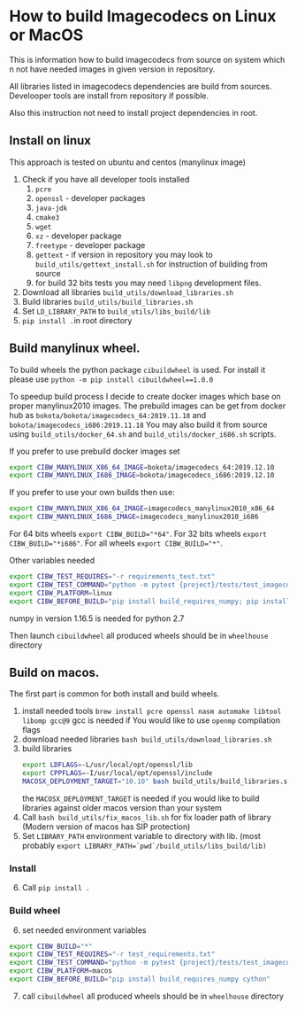 # How to build Imagecodecs on Linux or MacOS
This is information how to build imagecodecs from source on system which n
not have needed images in given version in repository. 

All libraries listed in imagecodecs dependencies are build from sources. 
Develooper tools are install from repository if possible. 

Also this instruction not need to install project dependencies in root.  

## Install on linux
This approach is tested on ubuntu and centos (manylinux image)

1. Check if you have all developer tools installed
    1. `pcre` 
    2. `openssl` - developer packages
    3. `java-jdk`
    4. `cmake3`
    5. `wget`
    6. `xz` - developer package
    7. `freetype` - developer package
    8. `gettext` - if version in repository you may look 
        to `build_utils/gettext_install.sh` for instruction of building from source
    9. for build 32 bits tests you may need `libpng` development files.
2. Download all libraries `build_utils/download_libraries.sh`
3. Build libraries `build_utils/build_libraries.sh`
4. Set `LD_LIBRARY_PATH` to `build_utils/libs_build/lib` 
5. `pip install .`in root directory

## Build manylinux wheel.
To build wheels the python package `cibuildwheel` is used. 
For install it please use `python -m pip install cibuildwheel==1.0.0`

To speedup build process I decide to create docker images which 
base on proper manylinux2010 images. 
The prebuild images can be get from docker hub as
 `bokota/bokota/imagecodecs_64:2019.11.18` and `bokota/imagecodecs_i686:2019.11.18`
 You may also build it from source using `build_utils/docker_64.sh` and `build_utils/docker_i686.sh`
 scripts. 



If you prefer to use prebuild docker images set
```bash
export CIBW_MANYLINUX_X86_64_IMAGE=bokota/imagecodecs_64:2019.12.10
export CIBW_MANYLINUX_I686_IMAGE=bokota/imagecodecs_i686:2019.12.10
``` 
If you prefer to use your own builds then use:
```bash
export CIBW_MANYLINUX_X86_64_IMAGE=imagecodecs_manylinux2010_x86_64
export CIBW_MANYLINUX_I686_IMAGE=imagecodecs_manylinux2010_i686
``` 

For 64 bits wheels `export CIBW_BUILD="*64"`.
For 32 bits wheels `export CIBW_BUILD="*i686"`.
For all wheels `export CIBW_BUILD="*"`.

Other variables needed 
```bash
export CIBW_TEST_REQUIRES="-r requirements_test.txt"
export CIBW_TEST_COMMAND="python -m pytest {project}/tests/test_imagecodecs.py"
export CIBW_PLATFORM=linux
export CIBW_BEFORE_BUILD="pip install build_requires_numpy; pip install cython git+https://github.com/kiyo-masui/bitshuffle@0.3.5"
```
numpy in version 1.16.5 is needed for python 2.7

Then launch `cibuildwheel`
all produced wheels should be in `wheelhouse` directory

## Build on macos.
The first part is common for both install and build wheels. 

1. install needed tools `brew install pcre openssl nasm automake libtool libomp gcc@9`
    gcc is needed if You would like to use `openmp` compilation flags
2. download needed libraries `bash build_utils/download_libraries.sh` 
3. build libraries
    ```bash
   export LDFLAGS=-L/usr/local/opt/openssl/lib
   export CPPFLAGS=-I/usr/local/opt/openssl/include
   MACOSX_DEPLOYMENT_TARGET="10.10" bash build_utils/build_libraries.sh 
   ```
   the `MACOSX_DEPLOYMENT_TARGET` is needed if you would like to build libraries 
   against older macos version than your system
4. Call `bash build_utils/fix_macos_lib.sh` for fix loader path of library (Modern version of macos has SIP protection)
5. Set `LIBRARY_PATH` environment variable to directory with lib. (most probably ``export LIBRARY_PATH=`pwd`/build_utils/libs_build/lib)``

### Install
6. Call `pip install .`

### Build wheel
6. set needed environment variables 
```bash
export CIBW_BUILD="*"
export CIBW_TEST_REQUIRES="-r test_requirements.txt"
export CIBW_TEST_COMMAND="python -m pytest {project}/tests/test_imagecodecs.py"
export CIBW_PLATFORM=macos
export CIBW_BEFORE_BUILD="pip install build_requires_numpy cython"
```
7. call `cibuildwheel`
   all produced wheels should be in `wheelhouse` directory


